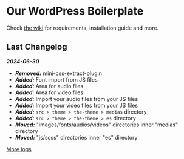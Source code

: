 # Our WordPress Boilerplate

Check [the wiki](https://github.com/studiochampgauche/wordpress-boilerplate/wiki) for requirements, installation guide and more.


## Last Changelog

***2024-06-30***

- ***Removed:*** mini-css-extract-plugin
- ***Added:*** Font import from JS files
- ***Added:*** Area for audio files
- ***Added:*** Area for video files
- ***Added:*** Import your audio files from your JS files
- ***Added:*** Import your video files from your JS files
- ***Added:*** `src > theme > the-theme > medias` directory
- ***Added:*** `src > theme > the-theme > es` directory
- ***Moved:*** "images/fonts/audios/videos" directories inner "medias" directory
- ***Moved:*** "js/scss" directories inner "es" directory


[More logs](https://github.com/studiochampgauche/wordpress-boilerplate/wiki/Changelog)